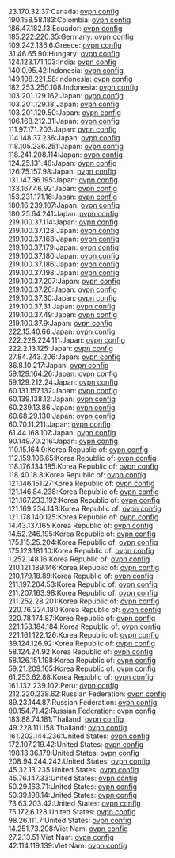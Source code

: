 23.170.32.37:Canada: [ovpn config](vpn/23_170_32_37.ovpn)  
190.158.58.183:Colombia: [ovpn config](vpn/190_158_58_183.ovpn)  
186.47.182.13:Ecuador: [ovpn config](vpn/186_47_182_13.ovpn)  
185.222.220.35:Germany: [ovpn config](vpn/185_222_220_35.ovpn)  
109.242.136.6:Greece: [ovpn config](vpn/109_242_136_6.ovpn)  
31.46.65.90:Hungary: [ovpn config](vpn/31_46_65_90.ovpn)  
124.123.171.103:India: [ovpn config](vpn/124_123_171_103.ovpn)  
140.0.95.42:Indonesia: [ovpn config](vpn/140_0_95_42.ovpn)  
149.108.221.58:Indonesia: [ovpn config](vpn/149_108_221_58.ovpn)  
182.253.250.108:Indonesia: [ovpn config](vpn/182_253_250_108.ovpn)  
103.201.129.162:Japan: [ovpn config](vpn/103_201_129_162.ovpn)  
103.201.129.18:Japan: [ovpn config](vpn/103_201_129_18.ovpn)  
103.201.129.50:Japan: [ovpn config](vpn/103_201_129_50.ovpn)  
106.168.212.31:Japan: [ovpn config](vpn/106_168_212_31.ovpn)  
111.97.171.203:Japan: [ovpn config](vpn/111_97_171_203.ovpn)  
114.148.37.236:Japan: [ovpn config](vpn/114_148_37_236.ovpn)  
118.105.236.251:Japan: [ovpn config](vpn/118_105_236_251.ovpn)  
118.241.208.114:Japan: [ovpn config](vpn/118_241_208_114.ovpn)  
124.25.131.46:Japan: [ovpn config](vpn/124_25_131_46.ovpn)  
126.75.157.98:Japan: [ovpn config](vpn/126_75_157_98.ovpn)  
131.147.36.195:Japan: [ovpn config](vpn/131_147_36_195.ovpn)  
133.167.46.92:Japan: [ovpn config](vpn/133_167_46_92.ovpn)  
153.231.171.16:Japan: [ovpn config](vpn/153_231_171_16.ovpn)  
180.16.239.107:Japan: [ovpn config](vpn/180_16_239_107.ovpn)  
180.25.64.241:Japan: [ovpn config](vpn/180_25_64_241.ovpn)  
219.100.37.114:Japan: [ovpn config](vpn/219_100_37_114.ovpn)  
219.100.37.128:Japan: [ovpn config](vpn/219_100_37_128.ovpn)  
219.100.37.163:Japan: [ovpn config](vpn/219_100_37_163.ovpn)  
219.100.37.179:Japan: [ovpn config](vpn/219_100_37_179.ovpn)  
219.100.37.180:Japan: [ovpn config](vpn/219_100_37_180.ovpn)  
219.100.37.186:Japan: [ovpn config](vpn/219_100_37_186.ovpn)  
219.100.37.198:Japan: [ovpn config](vpn/219_100_37_198.ovpn)  
219.100.37.207:Japan: [ovpn config](vpn/219_100_37_207.ovpn)  
219.100.37.26:Japan: [ovpn config](vpn/219_100_37_26.ovpn)  
219.100.37.30:Japan: [ovpn config](vpn/219_100_37_30.ovpn)  
219.100.37.31:Japan: [ovpn config](vpn/219_100_37_31.ovpn)  
219.100.37.49:Japan: [ovpn config](vpn/219_100_37_49.ovpn)  
219.100.37.9:Japan: [ovpn config](vpn/219_100_37_9.ovpn)  
222.15.40.66:Japan: [ovpn config](vpn/222_15_40_66.ovpn)  
222.228.224.111:Japan: [ovpn config](vpn/222_228_224_111.ovpn)  
222.2.13.125:Japan: [ovpn config](vpn/222_2_13_125.ovpn)  
27.84.243.206:Japan: [ovpn config](vpn/27_84_243_206.ovpn)  
36.8.10.217:Japan: [ovpn config](vpn/36_8_10_217.ovpn)  
59.129.164.26:Japan: [ovpn config](vpn/59_129_164_26.ovpn)  
59.129.212.24:Japan: [ovpn config](vpn/59_129_212_24.ovpn)  
60.131.157.132:Japan: [ovpn config](vpn/60_131_157_132.ovpn)  
60.139.138.12:Japan: [ovpn config](vpn/60_139_138_12.ovpn)  
60.239.13.86:Japan: [ovpn config](vpn/60_239_13_86.ovpn)  
60.68.29.130:Japan: [ovpn config](vpn/60_68_29_130.ovpn)  
60.70.11.211:Japan: [ovpn config](vpn/60_70_11_211.ovpn)  
61.44.168.107:Japan: [ovpn config](vpn/61_44_168_107.ovpn)  
90.149.70.216:Japan: [ovpn config](vpn/90_149_70_216.ovpn)  
110.15.164.9:Korea Republic of: [ovpn config](vpn/110_15_164_9.ovpn)  
112.159.106.65:Korea Republic of: [ovpn config](vpn/112_159_106_65.ovpn)  
118.176.134.185:Korea Republic of: [ovpn config](vpn/118_176_134_185.ovpn)  
118.40.18.8:Korea Republic of: [ovpn config](vpn/118_40_18_8.ovpn)  
121.146.151.27:Korea Republic of: [ovpn config](vpn/121_146_151_27.ovpn)  
121.146.84.238:Korea Republic of: [ovpn config](vpn/121_146_84_238.ovpn)  
121.167.233.192:Korea Republic of: [ovpn config](vpn/121_167_233_192.ovpn)  
121.169.234.148:Korea Republic of: [ovpn config](vpn/121_169_234_148.ovpn)  
121.178.140.125:Korea Republic of: [ovpn config](vpn/121_178_140_125.ovpn)  
14.43.137.165:Korea Republic of: [ovpn config](vpn/14_43_137_165.ovpn)  
14.52.246.195:Korea Republic of: [ovpn config](vpn/14_52_246_195.ovpn)  
175.115.25.204:Korea Republic of: [ovpn config](vpn/175_115_25_204.ovpn)  
175.123.181.10:Korea Republic of: [ovpn config](vpn/175_123_181_10.ovpn)  
1.252.148.16:Korea Republic of: [ovpn config](vpn/1_252_148_16.ovpn)  
210.121.189.146:Korea Republic of: [ovpn config](vpn/210_121_189_146.ovpn)  
210.179.18.89:Korea Republic of: [ovpn config](vpn/210_179_18_89.ovpn)  
211.197.204.53:Korea Republic of: [ovpn config](vpn/211_197_204_53.ovpn)  
211.207.163.98:Korea Republic of: [ovpn config](vpn/211_207_163_98.ovpn)  
211.252.28.201:Korea Republic of: [ovpn config](vpn/211_252_28_201.ovpn)  
220.76.224.180:Korea Republic of: [ovpn config](vpn/220_76_224_180.ovpn)  
220.78.174.87:Korea Republic of: [ovpn config](vpn/220_78_174_87.ovpn)  
221.153.184.184:Korea Republic of: [ovpn config](vpn/221_153_184_184.ovpn)  
221.161.122.126:Korea Republic of: [ovpn config](vpn/221_161_122_126.ovpn)  
39.124.126.92:Korea Republic of: [ovpn config](vpn/39_124_126_92.ovpn)  
58.124.24.92:Korea Republic of: [ovpn config](vpn/58_124_24_92.ovpn)  
58.126.151.198:Korea Republic of: [ovpn config](vpn/58_126_151_198.ovpn)  
59.21.209.165:Korea Republic of: [ovpn config](vpn/59_21_209_165.ovpn)  
61.253.62.88:Korea Republic of: [ovpn config](vpn/61_253_62_88.ovpn)  
161.132.239.102:Peru: [ovpn config](vpn/161_132_239_102.ovpn)  
212.220.238.62:Russian Federation: [ovpn config](vpn/212_220_238_62.ovpn)  
89.23.144.87:Russian Federation: [ovpn config](vpn/89_23_144_87.ovpn)  
90.154.71.42:Russian Federation: [ovpn config](vpn/90_154_71_42.ovpn)  
183.88.74.181:Thailand: [ovpn config](vpn/183_88_74_181.ovpn)  
49.228.111.158:Thailand: [ovpn config](vpn/49_228_111_158.ovpn)  
161.202.144.236:United States: [ovpn config](vpn/161_202_144_236.ovpn)  
172.107.219.42:United States: [ovpn config](vpn/172_107_219_42.ovpn)  
198.13.36.179:United States: [ovpn config](vpn/198_13_36_179.ovpn)  
208.94.244.242:United States: [ovpn config](vpn/208_94_244_242.ovpn)  
45.32.13.235:United States: [ovpn config](vpn/45_32_13_235.ovpn)  
45.76.147.33:United States: [ovpn config](vpn/45_76_147_33.ovpn)  
50.29.163.71:United States: [ovpn config](vpn/50_29_163_71.ovpn)  
50.39.198.14:United States: [ovpn config](vpn/50_39_198_14.ovpn)  
73.63.203.42:United States: [ovpn config](vpn/73_63_203_42.ovpn)  
75.172.6.128:United States: [ovpn config](vpn/75_172_6_128.ovpn)  
98.26.111.7:United States: [ovpn config](vpn/98_26_111_7.ovpn)  
14.251.73.208:Viet Nam: [ovpn config](vpn/14_251_73_208.ovpn)  
27.2.13.51:Viet Nam: [ovpn config](vpn/27_2_13_51.ovpn)  
42.114.119.139:Viet Nam: [ovpn config](vpn/42_114_119_139.ovpn)  
